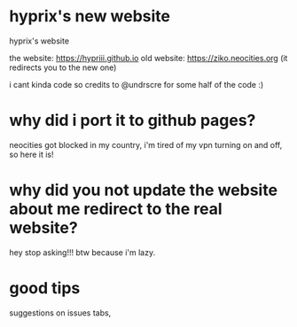 # hyprix's new website
hyprix's website

the website: https://hypriii.github.io
old website: https://ziko.neocities.org (it redirects you to the new one)

i cant kinda code so credits to @undrscre for some half of the code :)

# why did i port it to github pages?
neocities got blocked in my country, i'm tired of my vpn turning on and off, so here it is!

# why did you not update the website about me redirect to the real website?
hey stop asking!!! btw because i'm lazy.

# good tips
suggestions on issues tabs,
